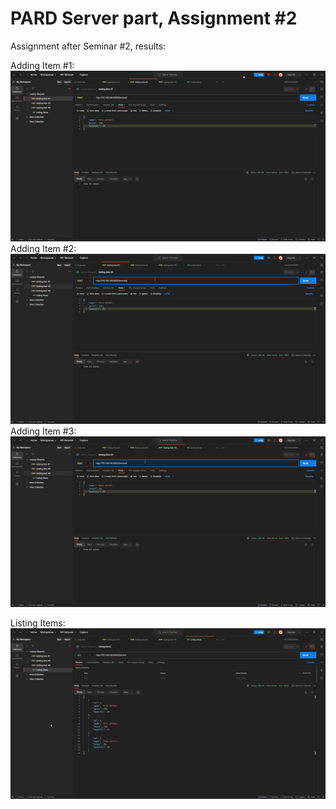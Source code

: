 # PARD Server part, Assignment #2
Assignment after Seminar #2, results:

<!-- ![Adding Item #1]("./screenshots/2023-10-02 18 43 41.png")

![Adding Item #2]("./screenshots/2023-10-02 18 43 53.png")

![Adding Item #3]("./screenshots/2023-10-02 18 44 02.png")

![Listing Items](./screenshots/2023-10-02 18 44 15.png) -->

Adding Item #1:
<img src="./screenshots/2023-10-02 18 43 41.png">
Adding Item #2:
<img src="./screenshots/2023-10-02 18 43 53.png">
Adding Item #3:
<img src="./screenshots/2023-10-02 18 44 02.png">

Listing Items:
<img src="./screenshots/2023-10-02 18 44 15.png">